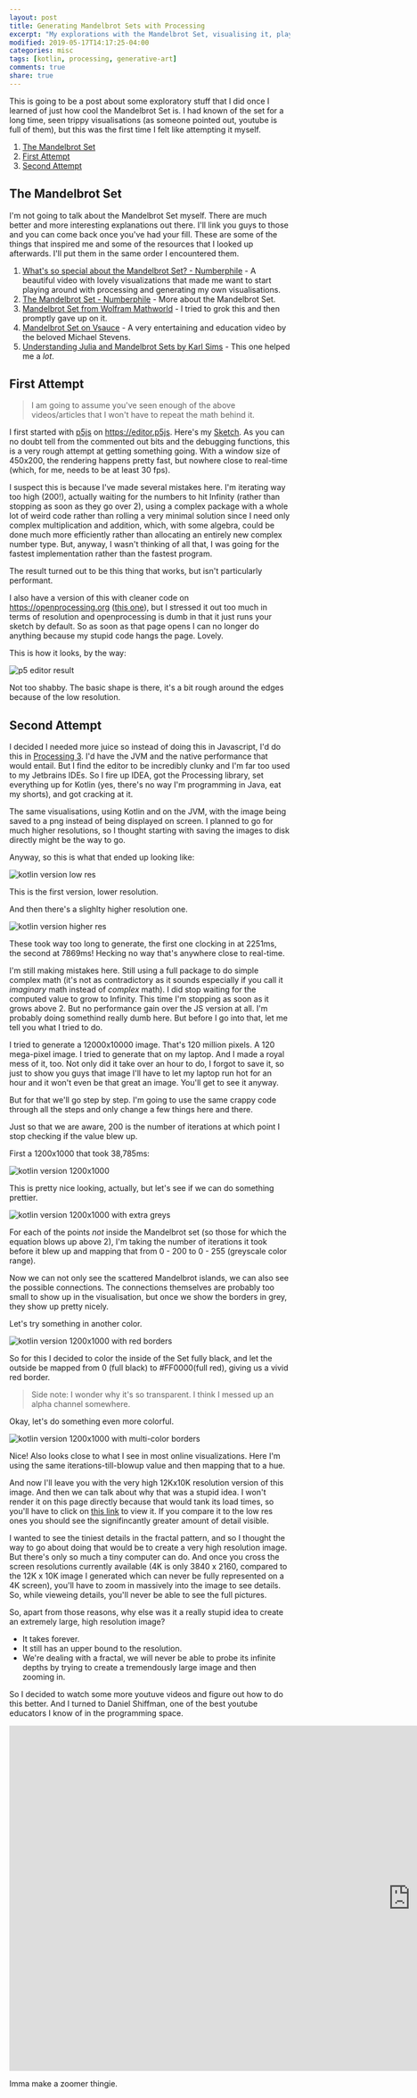 ```yaml
---
layout: post
title: Generating Mandelbrot Sets with Processing
excerpt: "My explorations with the Mandelbrot Set, visualising it, playing around with it, etc."
modified: 2019-05-17T14:17:25-04:00
categories: misc
tags: [kotlin, processing, generative-art]
comments: true
share: true
---
```


This is going to be a post about some exploratory stuff that I did once I learned of just how cool the Mandelbrot Set is. I had known of the set for a long time, seen trippy visualisations (as someone pointed out, youtube is full of them), but this was the first time I felt like attempting it myself.

1. [The Mandelbrot Set](#the-mandelbrot-set)
1. [First Attempt](#first-attempt)
1. [Second Attempt](#second-attempt)

## The Mandelbrot Set

I'm not going to talk about the Mandelbrot Set myself. There are much better and more interesting explanations out there. I'll link you guys to those and you can come back once you've had your fill. These are some of the things that inspired me and some of the resources that I looked up afterwards. I'll put them in the same order I encountered them.

1. [What's so special about the Mandelbrot Set? - Numberphile](https://www.youtube.com/watch?v=FFftmWSzgmk) - A beautiful video with lovely visualizations that made me want to start playing around with processing and generating my own visualisations.
1. [The Mandelbrot Set - Numberphile](https://www.youtube.com/watch?v=NGMRB4O922I&t=16s) - More about the Mandelbrot Set.
1. [Mandelbrot Set from Wolfram Mathworld](http://mathworld.wolfram.com/MandelbrotSet.html) - I tried to grok this and then promptly gave up on it.
1. [Mandelbrot Set on Vsauce](https://www.youtube.com/watch?v=MwjsO6aniig) - A very entertaining and education video by the beloved Michael Stevens.
1. [Understanding Julia and Mandelbrot Sets by Karl Sims](https://www.karlsims.com/julia.html) - This one helped me a _lot_.

## First Attempt

> I am going to assume you've seen enough of the above videos/articles that I won't have to repeat the math behind it.

I first started with [p5js](https://p5js.org) on https://editor.p5js. Here's my [Sketch](https://editor.p5js.org/scionofbytes/full/UfCfqKVrY). As you can no doubt tell from the commented out bits and the debugging functions, this is a very rough attempt at getting something going. With a window size of 450x200, the rendering happens pretty fast, but nowhere close to real-time (which, for me, needs to be at least 30 fps).

I suspect this is because I've made several mistakes here. I'm iterating way too high (200!), actually waiting for the numbers to hit Infinity (rather than stopping as soon as they go over 2), using a complex package with a whole lot of weird code rather than rolling a very minimal solution since I need only complex multiplication and addition, which, with some algebra, could be done much more efficiently rather than allocating an entirely new complex number type. But, anyway, I wasn't thinking of all that, I was going for the fastest implementation rather than the fastest program.

The result turned out to be this thing that works, but isn't particularly performant.

I also have a version of this with cleaner code on https://openprocessing.org ([this one](https://www.openprocessing.org/sketch/707203)), but I stressed it out too much in terms of resolution and openprocessing is dumb in that it just runs your sketch by default. So as soon as that page opens I can no longer do anything because my stupid code hangs the page. Lovely.

This is how it looks, by the way:

![p5 editor result](https://i.imgur.com/rKzuPXj.png)

Not too shabby. The basic shape is there, it's a bit rough around the edges because of the low resolution.

## Second Attempt

I decided I needed more juice so instead of doing this in Javascript, I'd do this in [Processing 3](https://processing.org). I'd have the JVM and the native performance that would entail. But I find the editor to be incredibly clunky and I'm far too used to my Jetbrains IDEs. So I fire up IDEA, got the Processing library, set everything up for Kotlin (yes, there's no way I'm programming in Java, eat my shorts), and got cracking at it.

The same visualisations, using Kotlin and on the JVM, with the image being saved to a png instead of being displayed on screen. I planned to go for much higher resolutions, so I thought starting with saving the images to disk directly might be the way to go.

Anyway, so this is what that ended up looking like:

![kotlin version low res](https://i.imgur.com/QyoLM9U.png)


This is the first version, lower resolution.

And then there's a slighlty higher resolution one.

![kotlin version higher res](https://i.imgur.com/OxFtnsN.png)

These took way too long to generate, the first one clocking in at 2251ms, the second at 7869ms! Hecking no way that's anywhere close to real-time.

I'm still making mistakes here. Still using a full package to do simple complex math (it's not as contradictory as it sounds especially if you call it _imaginary_ math instead of _complex_ math). I did stop waiting for the computed value to grow to Infinity. This time I'm stopping as soon as it grows above 2. But no performance gain over the JS version at all. I'm probably doing somethind really dumb here. But before I go into that, let me tell you what I tried to do.

I tried to generate a 12000x10000 image. That's 120 million pixels. A 120 mega-pixel image. I tried to generate that on my laptop. And I made a royal mess of it, too. Not only did it take over an hour to do, I forgot to save it, so just to show you guys that image I'll have to let my laptop run hot for an hour and it won't even be that great an image. You'll get to see it anyway.

But for that we'll go step by step. I'm going to use the same crappy code through all the steps and only change a few things here and there.

Just so that we are aware, 200 is the number of iterations at which point I stop checking if the value blew up.

First a 1200x1000 that took 38,785ms:

![kotlin version 1200x1000](https://i.imgur.com/nI51GLq.png)

This is pretty nice looking, actually, but let's see if we can do something prettier.

![kotlin version 1200x1000 with extra greys](https://i.imgur.com/fHBJM8q.png)

For each of the points _not_ inside the Mandelbrot set (so those for which the equation blows up above 2), I'm taking the number of iterations it took before it blew up and mapping that from 0 - 200 to 0 - 255 (greyscale color range).

Now we can not only see the scattered Mandelbrot islands, we can also see the possible connections. The connections themselves are probably too small to show up in the visualisation, but once we show the borders in grey, they show up pretty nicely.

Let's try something in another color.

![kotlin version 1200x1000 with red borders](https://i.imgur.com/d0Mt31G.png)

So for this I decided to color the inside of the Set fully black, and let the outside be mapped from 0 (full black) to #FF0000(full red), giving us a vivid red border.

 > Side note: I wonder why it's so transparent. I think I messed up an alpha channel somewhere.
 
 Okay, let's do something even more colorful.
 
![kotlin version 1200x1000 with multi-color borders](https://i.imgur.com/xvEKaDS.png)

Nice! Also looks close to what I see in most online visualizations. Here I'm using the same iterations-till-blowup value and then mapping that to a hue.

And now I'll leave you with the very high 12Kx10K resolution version of this image. And then we can talk about why that was a stupid idea. I won't render it on this page directly because that would tank its load times, so you'll have to click on [this link](https://i.imgur.com/HWGjDy4.jpg) to view it. If you compare it to the low res ones you should see the signifincantly greater amount of detail visible.

I wanted to see the tiniest details in the fractal pattern, and so I thought the way to go about doing that would be to create a very high resolution image. But there's only so much a tiny computer can do. And once you cross the screen resolutions currently available (4K is only 3840 x 2160, compared to the 12K x 10K image I generated which can never be fully represented on a 4K screen), you'll have to zoom in massively into the image to see details. So, while vieweing details, you'll never be able to see the full pictures.

So, apart from those reasons, why else was it a really stupid idea to create an extremely large, high resolution image?

- It takes forever.
- It still has an upper bound to the resolution.
- We're dealing with a fractal, we will never be able to probe its infinite depths by trying to create a tremendously large image and then zooming in.

So I decided to watch some more youtuve videos and figure out how to do this better. And I turned to Daniel Shiffman, one of the best youtube educators I know of in the programming space.

<iframe width="1440" height="619" src="https://www.youtube.com/embed/6z7GQewK-Ks" frameborder="0" allow="accelerometer; autoplay; encrypted-media; gyroscope; picture-in-picture" allowfullscreen></iframe>

Imma make a zoomer thingie.

